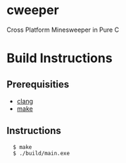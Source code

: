 # cweeper
Cross Platform Minesweeper in Pure C

# Build Instructions
## Prerequisities
- [clang]("https://github.com/llvm/llvm-project/releases/")
- [make]("https://gnuwin32.sourceforge.net/packages/make.htm")

## Instructions
```console
  $ make
  $ ./build/main.exe
```
